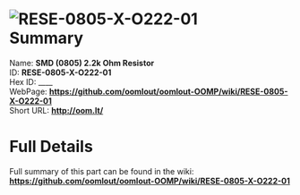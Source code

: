 
![RESE-0805-X-O222-01](https://github.com/oomlout/oomlout-OOMP/blob/master/parts/RESE-0805-X-O222-01/RESE-0805-X-O222-01_420.jpg)   
Summary
=================
  
Name: __SMD (0805) 2.2k Ohm Resistor__    
ID: __RESE-0805-X-O222-01__   
Hex ID: ____   
WebPage: __https://github.com/oomlout/oomlout-OOMP/wiki/RESE-0805-X-O222-01__   
Short URL: __http://oom.lt/__   

Full Details
==========================
Full summary of this part can be found in the wiki:   
__https://github.com/oomlout/oomlout-OOMP/wiki/RESE-0805-X-O222-01__    

